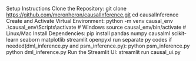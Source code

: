 Setup Instructions
Clone the Repository:
  git clone https://github.com/meronheron/causalInference.git
  cd causalInference
Create and Activate Virtual Environment:
  python -m venv causal_env
  .\causal_env\Scripts\activate  # Windows
  source causal_env/bin/activate  # Linux/Mac
Install Dependencies:
  pip install pandas numpy causalml scikit-learn seaborn matplotlib streamlit openpyxl
run separate py codes if needed(dml_inference.py and psm_inference.py):
  python psm_inference.py
  python dml_inference.py
Run the Streamlit UI:
  streamlit run causal_ui.py
